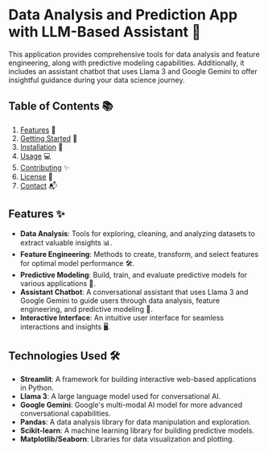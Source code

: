 # Data Analysis and Prediction App with LLM-Based Assistant 🚀
This application provides comprehensive tools for data analysis and feature engineering, along with predictive modeling capabilities. Additionally, it includes an assistant chatbot that uses Llama 3 and Google Gemini to offer insightful guidance during your data science journey.

## Table of Contents 📚
1. [Features](#features) 🌟
2. [Getting Started](#getting-started) 🏁
3. [Installation](#installation) 🔧
4. [Usage](#usage) 💻
5. [Contributing](#contributing) ✨
6. [License](#license) 📜
7. [Contact](#contact) 📬

## Features ✨
- **Data Analysis**: Tools for exploring, cleaning, and analyzing datasets to extract valuable insights 📊.
- **Feature Engineering**: Methods to create, transform, and select features for optimal model performance 🛠️.
- **Predictive Modeling**: Build, train, and evaluate predictive models for various applications 🔮.
- **Assistant Chatbot**: A conversational assistant that uses Llama 3 and Google Gemini to guide users through data analysis, feature engineering, and predictive modeling 🤖.
- **Interactive Interface**: An intuitive user interface for seamless interactions and insights 🖥️.

## Technologies Used 🛠️
- **Streamlit**: A framework for building interactive web-based applications in Python.
- **Llama 3**: A large language model used for conversational AI.
- **Google Gemini**: Google's multi-modal AI model for more advanced conversational capabilities.
- **Pandas**: A data analysis library for data manipulation and exploration.
- **Scikit-learn**: A machine learning library for building predictive models.
- **Matplotlib/Seaborn**: Libraries for data visualization and plotting.
